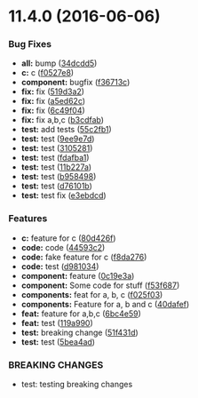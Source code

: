 <a name="11.4.0"></a>
# 11.4.0 (2016-06-06)


### Bug Fixes

* **all:** bump ([34dcdd5](https://bitbucket.org/atlassian/atlaskit-spike/commits/34dcdd5))
* **c:** c ([f0527e8](https://bitbucket.org/atlassian/atlaskit-spike/commits/f0527e8))
* **component:** bugfix ([f36713c](https://bitbucket.org/atlassian/atlaskit-spike/commits/f36713c))
* **fix:** fix ([519d3a2](https://bitbucket.org/atlassian/atlaskit-spike/commits/519d3a2))
* **fix:** fix ([a5ed62c](https://bitbucket.org/atlassian/atlaskit-spike/commits/a5ed62c))
* **fix:** fix ([6c49f04](https://bitbucket.org/atlassian/atlaskit-spike/commits/6c49f04))
* **fix:** fix a,b,c ([b3cdfab](https://bitbucket.org/atlassian/atlaskit-spike/commits/b3cdfab))
* **test:** add tests ([55c2fb1](https://bitbucket.org/atlassian/atlaskit-spike/commits/55c2fb1))
* **test:** test ([9ee9e7d](https://bitbucket.org/atlassian/atlaskit-spike/commits/9ee9e7d))
* **test:** test ([3105281](https://bitbucket.org/atlassian/atlaskit-spike/commits/3105281))
* **test:** test ([fdafba1](https://bitbucket.org/atlassian/atlaskit-spike/commits/fdafba1))
* **test:** test ([11b227a](https://bitbucket.org/atlassian/atlaskit-spike/commits/11b227a))
* **test:** test ([b958498](https://bitbucket.org/atlassian/atlaskit-spike/commits/b958498))
* **test:** test ([d76101b](https://bitbucket.org/atlassian/atlaskit-spike/commits/d76101b))
* **test:** test fix ([e3ebdcd](https://bitbucket.org/atlassian/atlaskit-spike/commits/e3ebdcd))


### Features

* **c:** feature for c ([80d426f](https://bitbucket.org/atlassian/atlaskit-spike/commits/80d426f))
* **code:** code ([44593c2](https://bitbucket.org/atlassian/atlaskit-spike/commits/44593c2))
* **code:** fake feature for c ([f8da276](https://bitbucket.org/atlassian/atlaskit-spike/commits/f8da276))
* **code:** test ([d981034](https://bitbucket.org/atlassian/atlaskit-spike/commits/d981034))
* **component:** feature ([0c19e3a](https://bitbucket.org/atlassian/atlaskit-spike/commits/0c19e3a))
* **component:** Some code for stuff ([f53f687](https://bitbucket.org/atlassian/atlaskit-spike/commits/f53f687))
* **components:** feat for a, b, c ([f025f03](https://bitbucket.org/atlassian/atlaskit-spike/commits/f025f03))
* **components:** Feature for a, b and c ([40dafef](https://bitbucket.org/atlassian/atlaskit-spike/commits/40dafef))
* **feat:** feature for a,b,c ([6bc4e59](https://bitbucket.org/atlassian/atlaskit-spike/commits/6bc4e59))
* **feat:** test ([119a990](https://bitbucket.org/atlassian/atlaskit-spike/commits/119a990))
* **test:** breaking change ([51f431d](https://bitbucket.org/atlassian/atlaskit-spike/commits/51f431d))
* **test:** test ([5bea4ad](https://bitbucket.org/atlassian/atlaskit-spike/commits/5bea4ad))


### BREAKING CHANGES

* test: testing breaking changes



